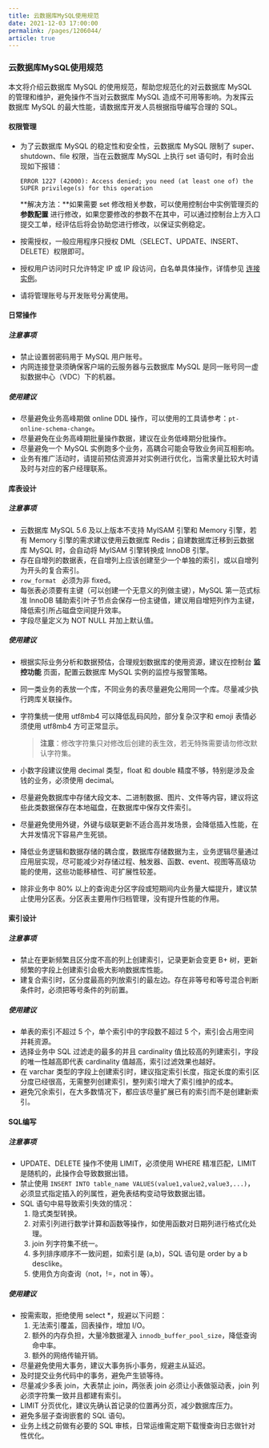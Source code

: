 ```yaml
---
title: 云数据库MySQL使用规范
date: 2021-12-03 17:00:00
permalink: /pages/1206044/
article: true
---
```


### 云数据库MySQL使用规范

本文将介绍云数据库 MySQL 的使用规范，帮助您规范化的对云数据库 MySQL 的管理和维护，避免操作不当对云数据库 MySQL 造成不可用等影响。为发挥云数据库 MySQL 的最大性能，请数据库开发人员根据指导编写合理的 SQL。

#### 权限管理

- 为了云数据库 MySQL 的稳定性和安全性，云数据库 MySQL 限制了 super、shutdown、file 权限，当在云数据库 MySQL 上执行 set 语句时，有时会出现如下报错：

  ```
  ERROR 1227 (42000): Access denied; you need (at least one of) the SUPER privilege(s) for this operation
  ```

  **解决方法：**如果需要 set 修改相关参数，可以使用控制台中实例管理页的 **参数配置** 进行修改，如果您要修改的参数不在其中，可以通过控制台上方入口提交工单，经评估后将会协助您进行修改，以保证实例稳定。

- 按需授权，一般应用程序只授权 DML（SELECT、UPDATE、INSERT、DELETE）权限即可。
- 授权用户访问时只允许特定 IP 或 IP 段访问，白名单具体操作，详情参见 [连接实例](./../04.操作指南/02.管理实例/01.连接实例.md)。
- 请将管理账号与开发账号分离使用。

#### 日常操作

##### 注意事项

- 禁止设置弱密码用于 MySQL 用户账号。
- 内网连接登录须确保客户端的云服务器与云数据库 MySQL 是同一账号同一虚拟数据中心（VDC）下的机器。

##### 使用建议

- 尽量避免业务高峰期做 online DDL 操作，可以使用的工具请参考：`pt-online-schema-change`。
- 尽量避免在业务高峰期批量操作数据，建议在业务低峰期分批操作。
- 尽量避免一个 MySQL 实例跑多个业务，高耦合可能会导致业务间互相影响。
- 业务有推广活动时，请提前预估资源并对实例进行优化，当需求量比较大时请及时与对应的客户经理联系。

#### 库表设计

##### 注意事项

- 云数据库 MySQL 5.6 及以上版本不支持 MyISAM 引擎和 Memory 引擎，若有 Memory 引擎的需求建议使用云数据库 Redis；自建数据库迁移到云数据库 MySQL 时，会自动将 MyISAM 引擎转换成 InnoDB 引擎。
- 存在自增列的数据表，在自增列上应该创建至少一个单独的索引，或以自增列为开头的复合索引。
- `row_format ` 必须为非 fixed。
- 每张表必须要有主键（可以创建一个无意义的列做主键），MySQL 第一范式标准 InnoDB 辅助索引叶子节点会保存一份主键值，建议用自增短列作为主键，降低索引所占磁盘空间提升效率。
- 字段尽量定义为 NOT NULL 并加上默认值。

##### 使用建议

- 根据实际业务分析和数据预估，合理规划数据库的使用资源，建议在控制台 **监控功能** 页面，配置云数据库 MySQL 实例的监控与报警策略。

- 同一类业务的表放一个库，不同业务的表尽量避免公用同一个库。尽量减少执行跨库关联操作。

- 字符集统一使用 utf8mb4 可以降低乱码风险，部分复杂汉字和 emoji 表情必须使用 utf8mb4 方可正常显示。

  > **注意**：修改字符集只对修改后创建的表生效，若无特殊需要请勿修改默认字符集。

- 小数字段建议使用 decimal 类型，float 和 double 精度不够，特别是涉及金钱的业务，必须使用 decimal。

- 尽量避免数据库中存储大段文本、二进制数据、图片、文件等内容，建议将这些此类数据保存在本地磁盘，在数据库中保存文件索引。

- 尽量避免使用外键，外键与级联更新不适合高并发场景，会降低插入性能，在大并发情况下容易产生死锁。

- 降低业务逻辑和数据存储的耦合度，数据库存储数据为主，业务逻辑尽量通过应用层实现，尽可能减少对存储过程、触发器、函数、event、视图等高级功能的使用，这些功能移植性、可扩展性较差。

- 除非业务中 80% 以上的查询走分区字段或短期间内业务量大幅提升，建议禁止使用分区表。分区表主要用作归档管理，没有提升性能的作用。

#### 索引设计

##### 注意事项

- 禁止在更新频繁且区分度不高的列上创建索引，记录更新会变更 B+ 树，更新频繁的字段上创建索引会极大影响数据库性能。
- 建复合索引时，区分度最高的列放索引的最左边。存在非等号和等号混合判断条件时，必须把等号条件的列前置。

##### 使用建议

- 单表的索引不超过 5 个，单个索引中的字段数不超过 5 个，索引会占用空间并耗资源。
- 选择业务中 SQL 过滤走的最多的并且 cardinality 值比较高的列建索引，字段的唯一性越高即代表 cardinality 值越高，索引过滤效果也越好。
- 在 varchar 类型的字段上创建索引时，建议指定索引长度，指定长度的索引区分度已经很高，无需整列创建索引，整列索引增大了索引维护的成本。
- 避免冗余索引，在大多数情况下，都应该尽量扩展已有的索引而不是创建新索引。

#### SQL编写

##### 注意事项

- UPDATE、DELETE 操作不使用 LIMIT，必须使用 WHERE 精准匹配，LIMIT 是随机的，此操作会导致数据出错。
- 禁止使用 `INSERT INTO table_name VALUES(value1,value2,value3,...)`，必须显式指定插入的列属性，避免表结构变动导致数据出错。
- SQL 语句中易导致索引失效的情况：
  1. 隐式类型转换。
  2. 对索引列进行数学计算和函数等操作，如使用函数对日期列进行格式化处理。
  3. join 列字符集不统一。
  4. 多列排序顺序不一致问题，如索引是 (a,b)，SQL 语句是 order by a b desclike。
  5. 使用负方向查询（not，!=，not in 等）。

##### 使用建议

- 按需索取，拒绝使用 select *，规避以下问题：
  1. 无法索引覆盖，回表操作，增加 I/O。
  2. 额外的内存负担，大量冷数据灌入 `innodb_buffer_pool_size`，降低查询命中率。
  3. 额外的网络传输开销。
- 尽量避免使用大事务，建议大事务拆小事务，规避主从延迟。
- 及时提交业务代码中的事务，避免产生锁等待。
- 尽量减少多表 join，大表禁止 join，两张表 join 必须让小表做驱动表，join 列必须字符集一致并且都建有索引。
- LIMIT 分页优化，建议先确认首记录的位置再分页，减少数据库压力。
- 避免多层子查询嵌套的 SQL 语句。
- 业务上线之前做有必要的 SQL 审核，日常运维需定期下载慢查询日志做针对性优化。
